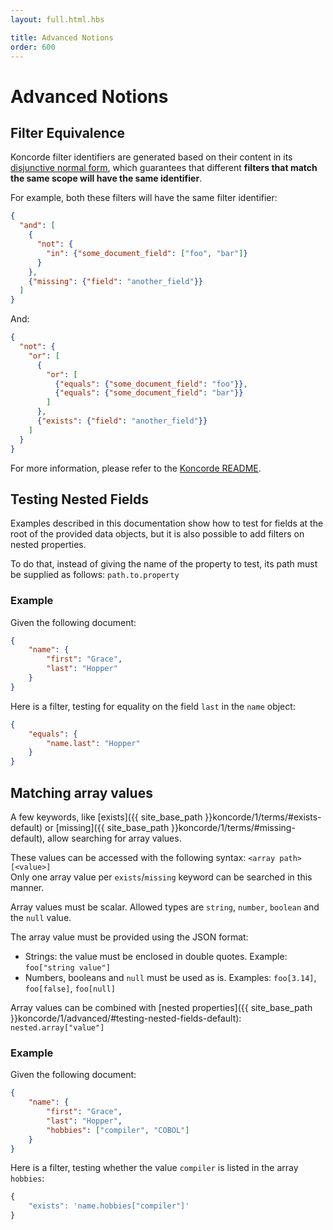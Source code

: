```yaml
---
layout: full.html.hbs

title: Advanced Notions
order: 600
---
```


# Advanced Notions

## Filter Equivalence 

Koncorde filter identifiers are generated based on their content in its [disjunctive normal form](https://en.wikipedia.org/wiki/Disjunctive_normal_form),
which guarantees that different **filters that match the same scope will have the same identifier**.

For example, both these filters will have the same filter identifier:

```json
{
  "and": [
    {
      "not": {
        "in": {"some_document_field": ["foo", "bar"]}
      }
    },
    {"missing": {"field": "another_field"}}
  ]
}
```

And:

```json
{
  "not": {
    "or": [
      {
        "or": [
          {"equals": {"some_document_field": "foo"}},
          {"equals": {"some_document_field": "bar"}}
        ]
      },
      {"exists": {"field": "another_field"}}
    ]
  }
}
```

For more information, please refer to the [Koncorde README](https://www.npmjs.com/package/koncorde#filter-unique-identifier).

## Testing Nested Fields

Examples described in this documentation show how to test for fields at the root of the provided data objects, but it is also possible to add filters on nested properties.

To do that, instead of giving the name of the property to test, its path must be supplied as follows: `path.to.property`

### Example

Given the following document:

```json
{
    "name": {
        "first": "Grace",
        "last": "Hopper"
    }
}
```

Here is a filter, testing for equality on the field `last` in the `name` object:

```json
{
    "equals": {
        "name.last": "Hopper"
    }
}
```

## Matching array values

A few keywords, like [exists]({{ site_base_path }}koncorde/1/terms/#exists-default) or [missing]({{ site_base_path }}koncorde/1/terms/#missing-default), allow searching for array values.

These values can be accessed with the following syntax: `<array path>[<value>]`  
Only one array value per `exists`/`missing` keyword can be searched in this manner.

Array values must be scalar. Allowed types are `string`, `number`, `boolean` and the `null` value.

The array value must be provided using the JSON format:

* Strings: the value must be enclosed in double quotes. Example: `foo["string value"]`
* Numbers, booleans and `null` must be used as is. Examples: `foo[3.14]`, `foo[false]`, `foo[null]`


Array values can be combined with [nested properties]({{ site_base_path }}koncorde/1/advanced/#testing-nested-fields-default): `nested.array["value"]`

### Example

Given the following document:

```json
{
    "name": {
        "first": "Grace",
        "last": "Hopper",
        "hobbies": ["compiler", "COBOL"]
    }
}
```

Here is a filter, testing whether the value `compiler` is listed in the array `hobbies`:

```javascript
{
    "exists": 'name.hobbies["compiler"]'
}
```
